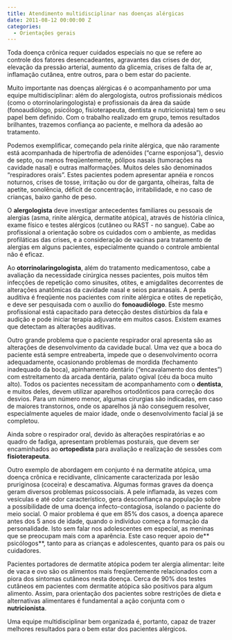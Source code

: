 ```yaml
---
title: Atendimento multidisciplinar nas doenças alérgicas
date: 2011-08-12 00:00:00 Z
categories:
  - Orientações gerais
---
```


Toda doença crônica requer cuidados especiais no que se refere ao controle dos fatores desencadeantes, agravantes das crises de dor, elevação da pressão arterial, aumento da glicemia, crises de falta de ar, inflamação cutânea, entre outros, para o bem estar do paciente.

Muito importante nas doenças alérgicas é o acompanhamento por uma equipe multidisciplinar: além do alergologista, outros profissionais médicos (como o otorrinolaringologista) e profissionais da área da saúde (fonoaudiólogo, psicólogo, fisioterapeuta, dentista e nutricionista) tem o seu papel bem definido. Com o trabalho realizado em grupo, temos resultados brilhantes, trazemos confiança ao paciente, e melhora da adesão ao tratamento.

Podemos exemplificar, começando pela rinite alérgica, que não raramente está acompanhada de hipertrofia de adenóides (“carne esponjosa”), desvio de septo, ou menos freqüentemente, pólipos nasais (tumorações na cavidade nasal) e outras malformações. Muitos deles são denominados “respiradores orais”. Estes pacientes podem apresentar apnéia e roncos noturnos, crises de tosse, irritação ou dor de garganta, olheiras, falta de apetite, sonolência, déficit de concentração, irritabilidade, e no caso de crianças, baixo ganho de peso.

O **alergologista** deve investigar antecedentes familiares ou pessoais de alergias (asma, rinite alérgica, dermatite atópica), através de história clínica, exame físico e testes alérgicos (cutâneo ou RAST - no sangue). Cabe ao profissional a orientação sobre os cuidados com o ambiente, as medidas profiláticas das crises, e a consideração de vacinas para tratamento de alergias em alguns pacientes, especialmente quando o controle ambiental não é eficaz.

Ao **otorrinolaringologista**, além do tratamento medicamentoso, cabe a avaliação da necessidade cirúrgica nesses pacientes, pois muitos têm infecções de repetição como sinusites, otites, e amigdalites decorrentes de alterações anatômicas da cavidade nasal e seios paranasais. A perda auditiva é freqüente nos pacientes com rinite alérgica e otites de repetição, e deve ser pesquisada com o auxílio do **fonoaudiólogo**. Este mesmo profissional está capacitado para detecção destes distúrbios da fala e audição e pode iniciar terapia adjuvante em muitos casos. Existem exames que detectam as alterações auditivas.

Outro grande problema que o paciente respirador oral apresenta são as alterações de desenvolvimento da cavidade bucal. Uma vez que a boca do paciente está sempre entreaberta, impede que o desenvolvimento ocorra adequadamente, ocasionando problemas de mordida (fechamento inadequado da boca), apinhamento dentário (“encavalamento dos dentes”) com estreitamento da arcada dentária, palato ogival (céu da boca muito alto). Todos os pacientes necessitam de acompanhamento com o **dentista**, e muitos deles, devem utilizar aparelhos ortodônticos para correção dos desvios. Para um número menor, algumas cirurgias são indicadas, em caso de maiores transtornos, onde os aparelhos já não conseguem resolver, especialmente aqueles de maior idade, onde o desenvolvimento facial já se completou.

Ainda sobre o respirador oral, devido às alterações respiratórias e ao quadro de fadiga, apresentam problemas posturais, que devem ser encaminhados ao **ortopedista** para avaliação e realização de sessões com **fisioterapeuta**.

Outro exemplo de abordagem em conjunto é na dermatite atópica, uma doença crônica e recidivante, clinicamente caracterizada por lesão pruriginosa (coceira) e descamativa. Algumas formas graves da doença geram diversos problemas psicossociais. A pele inflamada, às vezes com vesículas e até odor característico, gera desconfiança na população sobre a possibilidade de uma doença infecto-contagiosa, isolando o paciente do meio social. O maior problema é que em 85% dos casos, a doença aparece antes dos 5 anos de idade, quando o indivíduo começa a formação da personalidade. Isto sem falar nos adolescentes em especial, as meninas que se preocupam mais com a aparência. Este caso requer apoio de** psicólogos**, tanto para as crianças e adolescentes, quanto para os pais ou cuidadores.

Pacientes portadores de dermatite atópica podem ter alergia alimentar: leite de vaca e ovo são os alimentos mais freqüentemente relacionados com a piora dos sintomas cutâneos nesta doença. Cerca de 90% dos testes cutâneos em pacientes com dermatite atópica são positivos para algum alimento. Assim, para orientação dos pacientes sobre restrições de dieta e alternativas alimentares é fundamental a ação conjunta com o **nutricionista**.

Uma equipe multidisciplinar bem organizada é, portanto, capaz de trazer melhores resultados para o bem estar dos pacientes alérgicos.